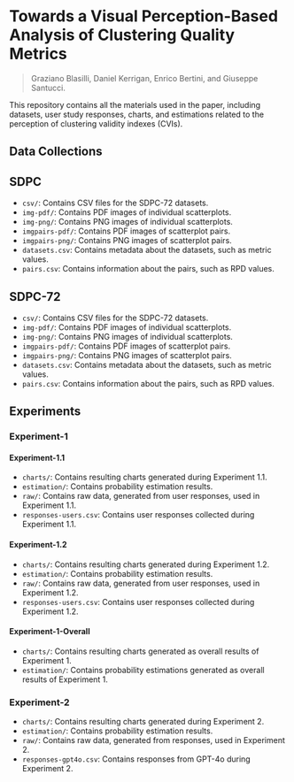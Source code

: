 # Towards a Visual Perception-Based Analysis of Clustering Quality Metrics
> Graziano Blasilli, Daniel Kerrigan, Enrico Bertini, and Giuseppe Santucci.

This repository contains all the materials used in the paper, including datasets, user study responses, charts, and estimations related to the perception of clustering validity indexes (CVIs).

## Data Collections

## SDPC
- `csv/`: Contains CSV files for the SDPC-72 datasets.
- `img-pdf/`: Contains PDF images of individual scatterplots.
- `img-png/`: Contains PNG images of individual scatterplots.
- `imgpairs-pdf/`: Contains PDF images of scatterplot pairs.
- `imgpairs-png/`: Contains PNG images of scatterplot pairs.
- `datasets.csv`: Contains metadata about the datasets, such as metric values.
- `pairs.csv`: Contains information about the pairs, such as RPD values.

## SDPC-72
- `csv/`: Contains CSV files for the SDPC-72 datasets.
- `img-pdf/`: Contains PDF images of individual scatterplots.
- `img-png/`: Contains PNG images of individual scatterplots.
- `imgpairs-pdf/`: Contains PDF images of scatterplot pairs.
- `imgpairs-png/`: Contains PNG images of scatterplot pairs.
- `datasets.csv`: Contains metadata about the datasets, such as metric values.
- `pairs.csv`: Contains information about the pairs, such as RPD values.



## Experiments
### Experiment-1
#### Experiment-1.1
- `charts/`: Contains resulting charts generated during Experiment 1.1.
- `estimation/`: Contains probability estimation results.
- `raw/`: Contains raw data, generated from user responses, used in Experiment 1.1.
- `responses-users.csv`: Contains user responses collected during Experiment 1.1.

#### Experiment-1.2
- `charts/`: Contains resulting charts generated during Experiment 1.2.
- `estimation/`: Contains probability estimation results.
- `raw/`: Contains raw data, generated from user responses, used in Experiment 1.2.
- `responses-users.csv`: Contains user responses collected during Experiment 1.2.

#### Experiment-1-Overall
- `charts/`: Contains resulting charts generated as overall results of Experiment 1.
- `estimation/`: Contains probability estimations generated as overall results of Experiment 1.

### Experiment-2
- `charts/`: Contains resulting charts generated during Experiment 2.
- `estimation/`: Contains probability estimation results.
- `raw/`: Contains raw data, generated from responses, used in Experiment 2.
- `responses-gpt4o.csv`: Contains responses from GPT-4o during Experiment 2.



